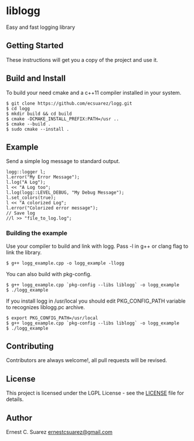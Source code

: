 # liblogg
Easy and fast logging library

## Getting Started
These instructions will get you a copy of the project and use it.

##  Build and Install
To build your need cmake and a c++11 compiler installed in your system.

```
$ git clone https://github.com/ecsuarez/logg.git
$ cd logg
$ mkdir build && cd build
$ cmake -DCMAKE_INSTALL_PREFIX:PATH=/usr ..
$ cmake --build .
$ sudo cmake --install .
```

## Example
Send a simple log message to standard output.

	logg::logger l;
	l.error("My Error Message");
	l.log("A Log");
	l << "A Log too";
	l.log(logg::LEVEL_DEBUG, "My Debug Message");
    l.set_colors(true);
	l << "A colorized Log";
	l.error("Colorized error message");
	// Save log
	//l >> "file_to_log.log";

### Building the example
Use your compiler to build and link with logg. Pass -l in g++ or clang flag to link the library.

```
$ g++ logg_example.cpp -o logg_example -llogg
```

You can also build with pkg-config.

```
$ g++ logg_example.cpp `pkg-config --libs liblogg` -o logg_example
$ ./logg_example
```

If you install logg in /usr/local you should edit PKG_CONFIG_PATH variable to recognizes
liblogg.pc archive.

```
$ export PKG_CONFIG_PATH=/usr/local
$ g++ logg_example.cpp `pkg-config --libs liblogg` -o logg_example
$ ./logg_example
```

## Contributing
Contributors are always welcome!, all pull requests will be revised.

## License
This project is licensed under the LGPL License - see the [LICENSE](LICENSE) file for details.

## Author
Ernest C. Suarez <ernestcsuarez@gmail.com>
